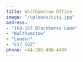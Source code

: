 ```yaml
---
title: Walthamstow Office
image: "/uploads/city.jpg"
address:
- "153-157 Blackhorse Lane"
- "Walthamstow"
- "London"
- "E17 5QZ"
phone: +44-208-498-4400
---
```

